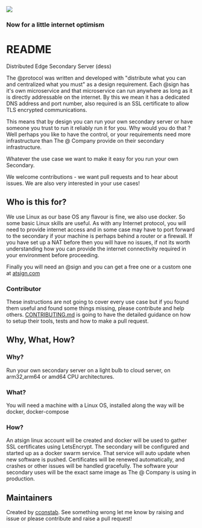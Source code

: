 <img src="https://atsign.dev/assets/img/@dev.png?sanitize=true">

### Now for a little internet optimism

# README

Distributed Edge Secondary Server (dess)

The @protocol was written and developed with "distribute what you can and centralized what you must" as a design requirement.
Each @sign has it's own microservice and that microservice can run anywhere as long as it is directly addressable on the internet. 
By this we mean it has a dedicated DNS address and port number, also required is an SSL certificate to allow TLS encrypted communications. 

This means that by design you can run your own secondary server or have someone you trust to run it reliably run it for you. 
Why would you do that ? Well perhaps you like to have the control, or your requirements need more infrastructure than The @ Company provide on their secondary infrastructure.

Whatever the use case we want to make it easy for you run your own Secondary.

We welcome contributions - we want pull requests and to hear about issues. We are also very interested in your use cases!

## Who is this for?

We use Linux as our base OS any flavour is fine, we also use docker. So some basic Linux skills are useful. 
As with any Internet protocol, you will need to provide internet access and in some case may have to port forward to the secondary if your machine is perhaps behind a router or a firewall.
If you have set up a NAT before then you will have no issues, if not its worth understanding how you can provide the internet connectivity required in your environment before proceeding.

Finally you will need an @sign and you can get a free one or a custom one at [atsign.com](https://atsign.com)

### Contributor

These instructions are not going to cover every use case but if you found them useful and found some things missing, please contribute and help others.
[CONTRIBUTING.md](CONTRIBUTING.md) is going to have the detailed guidance on how to setup their tools,
tests and how to make a pull request.

## Why, What, How?

### Why?

Run your own secondary server on a light bulb to cloud server, on arm32,arm64 or amd64 CPU architectures.

### What?

You will need a machine with a Linux OS, installed along the way will be docker, docker-compose
### How?

An atsign linux account will be created and docker will be used to gather SSL certificates using LetsEncrypt. The secondary will be configured and started up as a docker swarm service.
That service will auto update when new software is pushed. Certificates will be renewed automatically, and crashes or other issues will be handled gracefully.
The software your secondary uses will be the exact same image as The @ Company is using in production.


## Maintainers

Created by [cconstab](https://github.com/cconstab).
See something wrong let me know by raising and issue or please contribute and raise a pull request! 
